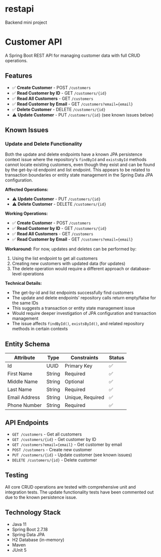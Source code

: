 # restapi
Backend mini project

# Customer API

A Spring Boot REST API for managing customer data with full CRUD operations.

## Features

- ✅ **Create Customer** - POST `/customers`
- ✅ **Read Customer by ID** - GET `/customers/{id}`
- ✅ **Read All Customers** - GET `/customers`
- ✅ **Read Customer by Email** - GET `/customers?email={email}`
- ✅ **Delete Customer** - DELETE `/customers/{id}`
- ⚠️ **Update Customer** - PUT `/customers/{id}` (see known issues below)

## Known Issues

### Update and Delete Functionality
Both the update and delete endpoints have a known JPA persistence context issue where the repository's `findById` and `existsById` methods cannot locate existing customers, even though they exist and can be found by the get-by-id endpoint and list endpoint. This appears to be related to transaction boundaries or entity state management in the Spring Data JPA configuration.

**Affected Operations:**
- ⚠️ **Update Customer** - PUT `/customers/{id}`
- ⚠️ **Delete Customer** - DELETE `/customers/{id}`

**Working Operations:**
- ✅ **Create Customer** - POST `/customers`
- ✅ **Read Customer by ID** - GET `/customers/{id}`
- ✅ **Read All Customers** - GET `/customers`
- ✅ **Read Customer by Email** - GET `/customers?email={email}`

**Workaround:** For now, updates and deletes can be performed by:
1. Using the list endpoint to get all customers
2. Creating new customers with updated data (for updates)
3. The delete operation would require a different approach or database-level operations

**Technical Details:**
- The get-by-id and list endpoints successfully find customers
- The update and delete endpoints' repository calls return empty/false for the same IDs
- This suggests a transaction or entity state management issue
- Would require deeper investigation of JPA configuration and transaction management
- The issue affects `findById()`, `existsById()`, and related repository methods in certain contexts

## Entity Schema

| Attribute     | Type   | Constraints         | Status |
|---------------|--------|--------------------|--------|
| Id            | UUID   | Primary Key        | ✅     |
| First Name    | String | Required           | ✅     |
| Middle Name   | String | Optional           | ✅     |
| Last Name     | String | Required           | ✅     |
| Email Address | String | Unique, Required   | ✅     |
| Phone Number  | String | Required           | ✅     |

## API Endpoints

- `GET /customers` - Get all customers
- `GET /customers/{id}` - Get customer by ID
- `GET /customers?email={email}` - Get customer by email
- `POST /customers` - Create new customer
- `PUT /customers/{id}` - Update customer (see known issues)
- `DELETE /customers/{id}` - Delete customer

## Testing

All core CRUD operations are tested with comprehensive unit and integration tests. The update functionality tests have been commented out due to the known persistence issue.

## Technology Stack

- Java 11
- Spring Boot 2.7.18
- Spring Data JPA
- H2 Database (in-memory)
- Maven
- JUnit 5
